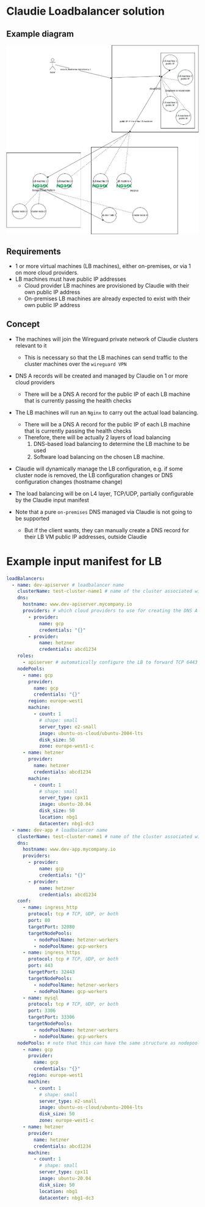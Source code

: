 # Claudie Loadbalancer solution

## Example diagram

![Loadbalancing diagram](LB-diagram.jpg)

## Requirements

- 1 or more virtual machines (LB machines), either on-premises, or via 1 on more cloud providers.
- LB machines must have public IP addresses
    - Cloud provider LB machines are provisioned by Claudie with their own public IP address
    - On-premises LB machines are already expected to exist with their own public IP address

## Concept

- The machines will join the Wireguard private network of Claudie clusters relevant to it
  - This is necessary so that the LB machines can send traffic to the cluster machines over the `wireguard VPN`
  
- DNS A records will be created and managed by Claudie on 1 or more cloud providers
  - There will be a DNS A record for the public IP of each LB machine that is currently passing the health checks

- The LB machines will run an `Nginx` to carry out the actual load balancing.
  - There will be a DNS A record for the public IP of each LB machine that is currently passing the health checks
  - Therefore, there will be actually 2 layers of load balancing 
    1. DNS-based load balancing to determine the LB machine to be used 
    2. Software load balancing on the chosen LB machine. 

- Claudie will dynamically manage the LB configuration, e.g. if some cluster node is removed, the LB configuration changes or DNS configuration changes (hostname change)

- The load balancing will be on L4 layer, TCP/UDP, partially configurable by the Claudie input manifest

- Note that a pure `on-premises` DNS managed via Claudie is not going to be supported
  - But if the client wants, they can manually create a DNS record for their LB VM public IP addresses, outside Claudie

# Example input manifest for LB
```yaml
loadBalancers:
  - name: dev-apiserver # loadbalancer name
    clusterName: test-cluster-name1 # name of the cluster associated with this loadbalancer
    dns:
      hostname: www.dev-apiserver.mycompany.io
      providers: # which cloud providers to use for creating the DNS A records
        - provider:
            name: gcp
            credentials: "{}"
        - provider:
            name: hetzner
            credentials: abcd1234
    roles:
      - apiserver # automatically configure the LB to forward TCP 6443 to the master nodes. Also useful for helping Claudie choose optimal kubelet configuration.
    nodePools:
      - name: gcp
        provider:
          name: gcp
          credentials: "{}"
        region: europe-west1
        machine:
          - count: 1
            # shape: small
            server_type: e2-small
            image: ubuntu-os-cloud/ubuntu-2004-lts
            disk_size: 50
            zone: europe-west1-c
      - name: hetzner
        provider:
          name: hetzner
          credentials: abcd1234
        machine:
          - count: 1
            # shape: small
            server_type: cpx11
            image: ubuntu-20.04
            disk_size: 50
            location: nbg1
            datacenter: nbg1-dc3
  - name: dev-app # loadbalancer name
    clusterName: test-cluster-name1 # name of the cluster associated with this loadbalancer
    dns:
      hostname: www.dev-app.mycompany.io
      providers:
        - provider:
            name: gcp
            credentials: "{}"
        - provider:
            name: hetzner
            credentials: abcd1234
    conf:
      - name: ingress_http
        protocol: tcp # TCP, UDP, or both
        port: 80
        targetPort: 32080
        targetNodePools:
          - nodePoolName: hetzner-workers
          - nodePoolName: gcp-workers
      - name: ingress_https
        protocol: tcp # TCP, UDP, or both
        port: 443
        targetPort: 32443
        targetNodePools:
          - nodePoolName: hetzner-workers
          - nodePoolName: gcp-workers
      - name: mysql
        protocol: tcp # TCP, UDP, or both
        port: 3306
        targetPort: 33306
        targetNodePools:
          - nodePoolName: hetzner-workers
          - nodePoolName: gcp-workers
    nodePools: # note that this can have the same structure as nodepools defining the clusters, as long as we're smart about it
      - name: gcp
        provider:
          name: gcp
          credentials: "{}"
        region: europe-west1
        machine:
          - count: 1
            # shape: small
            server_type: e2-small
            image: ubuntu-os-cloud/ubuntu-2004-lts
            disk_size: 50
            zone: europe-west1-c
      - name: hetzner
        provider:
          name: hetzner
          credentials: abcd1234
        machine:
          - count: 1
            # shape: small
            server_type: cpx11
            image: ubuntu-20.04
            disk_size: 50
            location: nbg1
            datacenter: nbg1-dc3
```